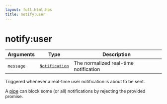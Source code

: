 ```yaml
---
layout: full.html.hbs
title: notify:user
---
```


# notify:user

<SinceBadge version="1.0.0" />

| Arguments | Type                                                                 | Description                           |
| --------- | -------------------------------------------------------------------- | ------------------------------------- |
| `message` | <pre><a href=/api/1/essentials/notifications/>Notification</a></pre> | The normalized real-time notification |

Triggered whenever a real-time user notification is about to be sent.

A [pipe](/core/1/plugins/essentials/pipes/) can block some (or all) notifications by rejecting the provided promise.
